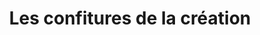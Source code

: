 ---
title: "Les confitures de la création"
url: /passy/les-confitures-de-la-creation/
shop: Allgemein
---